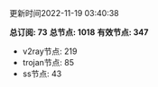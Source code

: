 更新时间2022-11-19 03:40:38

**总订阅: 73**
**总节点: 1018**
**有效节点: 347**
- v2ray节点: 219
- trojan节点: 85
- ss节点: 43

